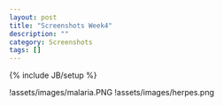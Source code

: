 ```yaml
---
layout: post
title: "Screenshots Week4"
description: ""
category: Screenshots
tags: []
---
```

{% include JB/setup %}


!assets/images/malaria.PNG
!assets/images/herpes.png